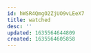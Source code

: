 ```yaml
---
id: hWSR4QmgO2ZjUO9vLEeX7
title: watched
desc: ''
updated: 1635564644809
created: 1635564605858
---
```




